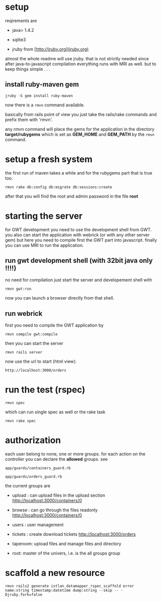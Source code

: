 # setup

reqirements are

* java> 1.4.2

* sqlite3

* jruby from [http://jruby.org](jruby.org)

almost the whole readme will use jruby. that is not strictly needed since after java-to-javascript compilation everything runs with MRI as well. but to keep things simple . . .

## install ruby-maven gem
 
`jruby -S gem install ruby-maven`

now there is a `rmvn` command available.

basically from rails point of view you just take the rails/rake commands and prefix them with 'rmvn'.

any rmvn command will place the gems for the application in the directory __target/rubygems__ which is set as **GEM\_HOME** and **GEM\_PATH** by the `rmvn` command.

# setup a fresh system

the first run of maven takes a while and for the rubygems part that is true too.

`rmvn rake db:config db:migrate db:sessions:create`

after that you will find the root and admin password in the file **root**

# starting the server

for GWT development you need to use the development shell from GWT. you also can start the application with webrick (or with any other server gem) but here you need to compile first the GWT part into javascript. finally you can use MRI to run the application.

## run gwt development shell (with 32bit java only !!!!)

no need for compilation just start the server and developement shell with

`rmvn gwt:run`

now you can launch a browser directly from that shell.

## run webrick

first you need to compile the GWT application by

`rmvn compile gwt:compile`

then you can start the server

`rmvn rails server`

now use the url to start (html view):

`http://localhost:3000/orders`

# run the test (rspec)

`rmvn spec`

which can run single spec as well or the rake task

`rmvn rake spec`

# authorization

each user belong to none, one or more groups. for each action on the controller you can declare the __allowed__ groups. see

`app/guards/containers_guard.rb`

`app/guards/orders_guard.rb`

the current groups are

* upload : can upload files in the upload section [http://localhost:3000/containers/0](http://localhost:3000/containers/0)

* browse : can go through the files readonly  [http://localhost:3000/containers/0](http://localhost:3000/containers/0)

* users : user management

* tickets : create download tickets [http://localhost:3000/orders](http://localhost:3000/orders)

* taperoom: upload files and manage files and directory

* root: master of the univers, i.e. is the all groups group

# scaffold a new resource

`rmvn rails2 generate ixtlan_datamapper_rspec_scaffold error name:string timestamp:datetime dump:string --skip -- -Djruby.fork=false`
